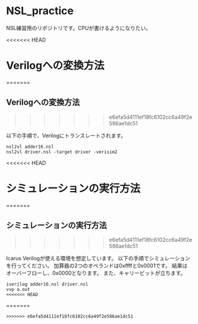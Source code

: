 # NSL_practice

NSL練習用のリポジトリです。CPUが書けるようになりたい。

<<<<<<< HEAD
# Verilogへの変換方法
=======
## Verilogへの変換方法
>>>>>>> e6efa5d4111ef18fc6102cc6a49f2e586ae1dc51

以下の手順で、Verilogにトランスレートされます。

```
nsl2vl adder16.nsl
nsl2vl driver.nsl -target driver -verisim2
```

<<<<<<< HEAD
# シミュレーションの実行方法
=======
## シミュレーションの実行方法
>>>>>>> e6efa5d4111ef18fc6102cc6a49f2e586ae1dc51

Icarus Verilogが使える環境を想定しています。
以下の手順でシミュレーションを行ってください。
加算器の2つのオペランドは0xffffと0x0001です。
結果はオーバーフローし、0x0000となります。
また、キャリービットが立ちます。

```
iverilog adder16.nsl driver.nsl
vvp a.out
<<<<<<< HEAD
```
=======
```
>>>>>>> e6efa5d4111ef18fc6102cc6a49f2e586ae1dc51
